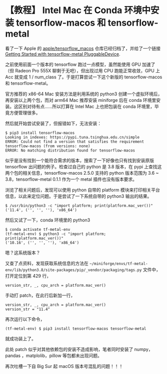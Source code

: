 # 【教程】 Intel Mac 在 Conda 环境中安装 tensorflow-macos 和 tensorflow-metal

看了一下 Apple 的 [apple/tensorflow_macos](https://github.com/apple/tensorflow_macos) 仓库已经归档了，并给了一个链接 [Getting Started with tensorflow-metal PluggableDevice](https://developer.apple.com/metal/tensorflow-plugin/).

之前使用前面一个版本的 tensorflow 跑过一点模型，虽然能使用 GPU 加速了（但 Radeon Pro 555X 聊剩于无吧），但出现过用 CPU 跑能正常收敛，GPU 上 Acc 就变成 1 / num_class 了。于是打算尝试一下这个新版的 tensorflow-macos 和 tensorflow-metal。

官方推荐的 x86-64 Mac 安装方法是利用系统的 python3  创建一个虚拟环境后，再安装以上两个包，而对 arm64 Mac 推荐安装 miniforge 后在 conda 环境里安装。这区别对待有点……所以打算在 Intel Mac 上也把包装在 conda 环境里，毕竟方便管理很多。

然后就开始尝试安装了，但报错如下，无法安装：

```shell
$ pip3 install tensorflow-macos
Looking in indexes: https://pypi.tuna.tsinghua.edu.cn/simple
ERROR: Could not find a version that satisfies the requirement tensorflow-macos (from versions: none)
ERROR: No matching distribution found for tensorflow-macos
```

似乎是没有找到一个能符合需求的版本，搜索了一下好像也只有找到安装原版 tensorflow 出问题的例子。检查过自己的 python 是 3.8 版本，在 pypi 上查找这两个包的相关信息，tensorflow-macos 2.5.0 支持的 python 版本范围为 3.6 ~ 3.8，tensorflow-metal 0.1.1 作为一个 metal 插件也没有版本要求。

浏览了相关问题后，发现可以使用 python 自带的 platform 模块来打印相关平台信息，以此来定位问题。于是尝试了一下系统自带的 python3 输出的结果。

```shell
$ /usr/bin/python3 -c "import platform; print(platform.mac_ver())"
('11.4', ('', '', ''), 'x86_64')
```

然后又试了一下，conda 环境里的 python3

```shell
$ conda activate tf-metal-env
(tf-metal-env) $ python3 -c "import platform; print(platform.mac_ver())"
('10.16', ('', '', ''), 'x86_64')
```

嗯？这系统版本？

又查了点资料，发现获取系统信息的方法在 `~/miniforge/envs/tf-metal-env/lib/python3.8/site-packages/pip/_vendor/packaging/tags.py` 文件中，打开定位到第 429 行，

```python3
version_str, _, cpu_arch = platform.mac_ver() 
```

手动打 patch，在此行后新加一行，

```python3
version_str, _, cpu_arch = platform.mac_ver() 
version_str = "11.4"
```

再次运行以下命令，

```shell
(tf-metal-env) $ pip3 install tensorflow-macos tensorflow-metal
```

就成功装上了。

此处 patch 似乎对其他依赖包的安装不造成影响，笔者同时安装了 numpy，pandas ，matplolib，pillow 等包都未出现问题。

再次吐槽一下自 Big Sur 起 macOS 版本号混乱的问题！！！


